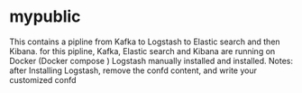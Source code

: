 # mypublic

This contains a pipline from Kafka to Logstash to Elastic search and then Kibana. 
for this pipline, Kafka, Elastic search and Kibana are running on Docker (Docker compose )
Logstash manually installed and installed. 
Notes:
after Installing Logstash, remove the confd content, and write your customized confd
